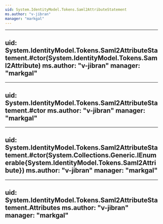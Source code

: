 ```yaml
---
uid: System.IdentityModel.Tokens.Saml2AttributeStatement
ms.author: "v-jibran"
manager: "markgal"
---
```


---
uid: System.IdentityModel.Tokens.Saml2AttributeStatement.#ctor(System.IdentityModel.Tokens.Saml2Attribute)
ms.author: "v-jibran"
manager: "markgal"
---

---
uid: System.IdentityModel.Tokens.Saml2AttributeStatement.#ctor
ms.author: "v-jibran"
manager: "markgal"
---

---
uid: System.IdentityModel.Tokens.Saml2AttributeStatement.#ctor(System.Collections.Generic.IEnumerable{System.IdentityModel.Tokens.Saml2Attribute})
ms.author: "v-jibran"
manager: "markgal"
---

---
uid: System.IdentityModel.Tokens.Saml2AttributeStatement.Attributes
ms.author: "v-jibran"
manager: "markgal"
---
